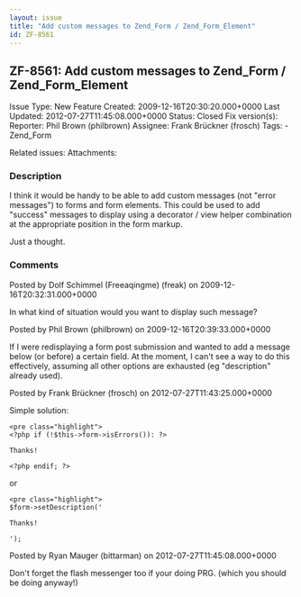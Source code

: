 ```yaml
---
layout: issue
title: "Add custom messages to Zend_Form / Zend_Form_Element"
id: ZF-8561
---
```


ZF-8561: Add custom messages to Zend\_Form / Zend\_Form\_Element
----------------------------------------------------------------

 Issue Type: New Feature Created: 2009-12-16T20:30:20.000+0000 Last Updated: 2012-07-27T11:45:08.000+0000 Status: Closed Fix version(s): 
 Reporter:  Phil Brown (philbrown)  Assignee:  Frank Brückner (frosch)  Tags: - Zend\_Form
 
 Related issues: 
 Attachments: 
### Description

I think it would be handy to be able to add custom messages (not "error messages") to forms and form elements. This could be used to add "success" messages to display using a decorator / view helper combination at the appropriate position in the form markup.

Just a thought.

 

 

### Comments

Posted by Dolf Schimmel (Freeaqingme) (freak) on 2009-12-16T20:32:31.000+0000

In what kind of situation would you want to display such message?

 

 

Posted by Phil Brown (philbrown) on 2009-12-16T20:39:33.000+0000

If I were redisplaying a form post submission and wanted to add a message below (or before) a certain field. At the moment, I can't see a way to do this effectively, assuming all other options are exhausted (eg "description" already used).

 

 

Posted by Frank Brückner (frosch) on 2012-07-27T11:43:25.000+0000

Simple solution:

 
    <pre class="highlight">
    <?php if (!$this->form->isErrors()): ?>


`Thanks!`

    <?php endif; ?>

or

 
    <pre class="highlight">
    $form->setDescription('

`Thanks!`

    ');

 

 

Posted by Ryan Mauger (bittarman) on 2012-07-27T11:45:08.000+0000

Don't forget the flash messenger too if your doing PRG. (which you should be doing anyway!)

 

 
